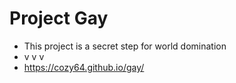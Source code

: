 # Project Gay
- This project is a secret step for world domination
- v v v
- https://cozy64.github.io/gay/
